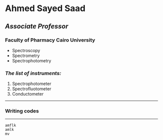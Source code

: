 # **Ahmed Sayed Saad**
## *Associate Professor*
### Faculty of Pharmacy Cairo University
* Spectroscopy
* Spectrometry
* Spectrophotometry
### ***The list of instruments:***
1. Spectrophotometer
2. Spectrofluotometer
3. Conductometer

---
### Writing codes
---
```
amflk
amlk
mv
```
